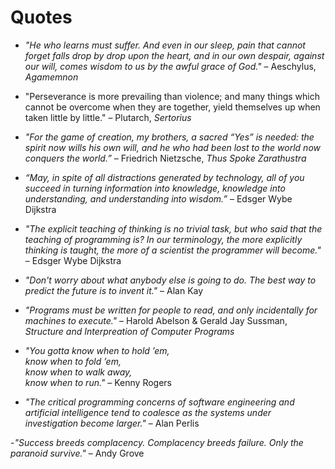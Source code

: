 # Quotes

- _"He who learns must suffer. And even in our sleep, pain that cannot forget falls drop by drop upon the heart, and in our own despair, against our will, comes wisdom to us by the awful grace of God."_ – Aeschylus, _Agamemnon_

- "Perseverance is more prevailing than violence; and many things which cannot be overcome when they are together, yield themselves up when taken little by little." – Plutarch, _Sertorius_

- _"For the game of creation, my brothers, a sacred “Yes” is needed: the spirit now wills his own will, and he who had been lost to the world now conquers the world.”_ – Friedrich Nietzsche, _Thus Spoke Zarathustra_

- _“May, in spite of all distractions generated by technology, all of you succeed in turning information into knowledge, knowledge into understanding, and understanding into wisdom.”_ – Edsger Wybe Dijkstra

- _"The explicit teaching of thinking is no trivial task, but who said that the teaching of programming is? In our terminology, the more explicitly thinking is taught, the more of a scientist the programmer will become."_ – Edsger Wybe Dijkstra

- _"Don't worry about what anybody else is going to do. The best way to predict the future is to invent it."_ – Alan Kay

- _"Programs must be written for people to read, and only incidentally for machines to execute."_ – Harold Abelson & Gerald Jay Sussman, _Structure and Interpreation of Computer Programs_

- _"You gotta know when to hold ’em,\
  know when to fold ’em,\
  know when to walk away,\
  know when to run."_ – Kenny Rogers

- _"The critical programming concerns of software engineering and artificial intelligence tend to coalesce as the systems under investigation become larger."_ – Alan Perlis

-_"Success breeds complacency. Complacency breeds failure. Only the paranoid survive."_ – Andy Grove
